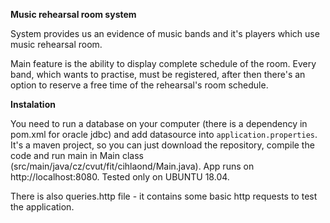 **Music rehearsal room system**

System provides us an evidence of music bands and it's players which use music rehearsal room. 

Main feature is the ability to display complete schedule of the room.
Every band, which wants to practise, must be registered, after then there's an option to reserve a free time of the rehearsal's room schedule.

**Instalation**

You need to run a database on your computer (there is a dependency in pom.xml for oracle jdbc) and add datasource into `application.properties`. It's a maven project, so you can just download the repository, 
compile the code and run main in Main class (src/main/java/cz/cvut/fit/cihlaond/Main.java). App runs on http://localhost:8080. Tested only on UBUNTU 18.04.

There is also queries.http file - it contains some basic http requests to test the application.
